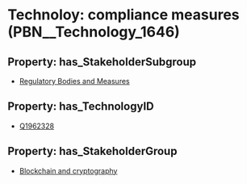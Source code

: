 # Technoloy: __compliance measures__ (PBN__Technology_1646)

## Property: has_StakeholderSubgroup

* [Regulatory Bodies and Measures](PBN__TechSubgroup_97)

## Property: has_TechnologyID

* [Q1962328](Q1962328)

## Property: has_StakeholderGroup

* [Blockchain and cryptography](PBN__TechGroup_10)

